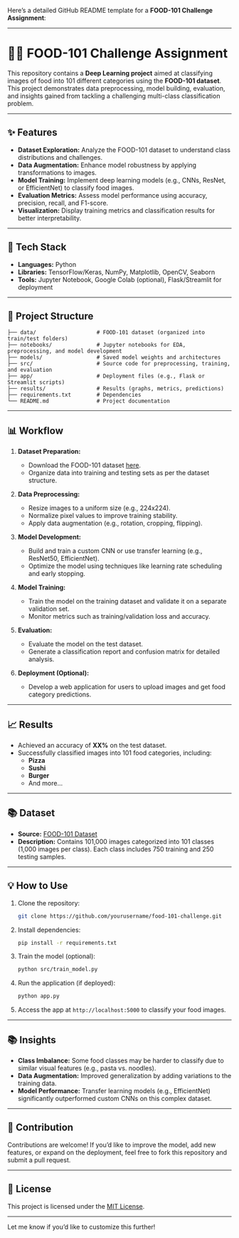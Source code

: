 Here’s a detailed GitHub README template for a **FOOD-101 Challenge Assignment**:

---

# 🍔🍕 FOOD-101 Challenge Assignment

This repository contains a **Deep Learning project** aimed at classifying images of food into 101 different categories using the **FOOD-101 dataset**. This project demonstrates data preprocessing, model building, evaluation, and insights gained from tackling a challenging multi-class classification problem.

---

## ✨ Features

- **Dataset Exploration:** Analyze the FOOD-101 dataset to understand class distributions and challenges.  
- **Data Augmentation:** Enhance model robustness by applying transformations to images.  
- **Model Training:** Implement deep learning models (e.g., CNNs, ResNet, or EfficientNet) to classify food images.  
- **Evaluation Metrics:** Assess model performance using accuracy, precision, recall, and F1-score.  
- **Visualization:** Display training metrics and classification results for better interpretability.  

---

## 🚀 Tech Stack

- **Languages:** Python  
- **Libraries:** TensorFlow/Keras, NumPy, Matplotlib, OpenCV, Seaborn  
- **Tools:** Jupyter Notebook, Google Colab (optional), Flask/Streamlit for deployment  

---

## 📂 Project Structure

```
├── data/                   # FOOD-101 dataset (organized into train/test folders)
├── notebooks/              # Jupyter notebooks for EDA, preprocessing, and model development
├── models/                 # Saved model weights and architectures
├── src/                    # Source code for preprocessing, training, and evaluation
├── app/                    # Deployment files (e.g., Flask or Streamlit scripts)
├── results/                # Results (graphs, metrics, predictions)
├── requirements.txt        # Dependencies
└── README.md               # Project documentation
```

---

## 📊 Workflow

1. **Dataset Preparation:**  
   - Download the FOOD-101 dataset [here](https://data.vision.ee.ethz.ch/cvl/datasets_extra/food-101/).  
   - Organize data into training and testing sets as per the dataset structure.  

2. **Data Preprocessing:**  
   - Resize images to a uniform size (e.g., 224x224).  
   - Normalize pixel values to improve training stability.  
   - Apply data augmentation (e.g., rotation, cropping, flipping).  

3. **Model Development:**  
   - Build and train a custom CNN or use transfer learning (e.g., ResNet50, EfficientNet).  
   - Optimize the model using techniques like learning rate scheduling and early stopping.  

4. **Model Training:**  
   - Train the model on the training dataset and validate it on a separate validation set.  
   - Monitor metrics such as training/validation loss and accuracy.  

5. **Evaluation:**  
   - Evaluate the model on the test dataset.  
   - Generate a classification report and confusion matrix for detailed analysis.  

6. **Deployment (Optional):**  
   - Develop a web application for users to upload images and get food category predictions.  

---

## 📈 Results

- Achieved an accuracy of **XX%** on the test dataset.  
- Successfully classified images into 101 food categories, including:  
  - **Pizza**  
  - **Sushi**  
  - **Burger**  
  - And more...  

---

## 📚 Dataset

- **Source:** [FOOD-101 Dataset](https://data.vision.ee.ethz.ch/cvl/datasets_extra/food-101/)  
- **Description:** Contains 101,000 images categorized into 101 classes (1,000 images per class). Each class includes 750 training and 250 testing samples.  

---

## 💡 How to Use

1. Clone the repository:  
   ```bash
   git clone https://github.com/yourusername/food-101-challenge.git
   ```
2. Install dependencies:  
   ```bash
   pip install -r requirements.txt
   ```
3. Train the model (optional):  
   ```bash
   python src/train_model.py
   ```
4. Run the application (if deployed):  
   ```bash
   python app.py
   ```
5. Access the app at `http://localhost:5000` to classify your food images.  

---

## 📚 Insights

- **Class Imbalance:** Some food classes may be harder to classify due to similar visual features (e.g., pasta vs. noodles).  
- **Data Augmentation:** Improved generalization by adding variations to the training data.  
- **Model Performance:** Transfer learning models (e.g., EfficientNet) significantly outperformed custom CNNs on this complex dataset.  

---

## 🙌 Contribution

Contributions are welcome! If you’d like to improve the model, add new features, or expand on the deployment, feel free to fork this repository and submit a pull request.  

---

## 📜 License

This project is licensed under the [MIT License](LICENSE).  

---

Let me know if you’d like to customize this further!
